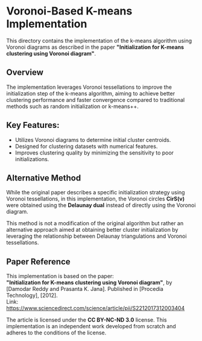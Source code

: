 # Voronoi-Based K-means Implementation

This directory contains the implementation of the k-means algorithm using Voronoi diagrams as described in the paper **"Initialization for K-means clustering using Voronoi diagram"**.

## Overview

The implementation leverages Voronoi tessellations to improve the initialization step of the k-means algorithm, aiming to achieve better clustering performance and faster convergence compared to traditional methods such as random initialization or k-means++.

## Key Features:
- Utilizes Voronoi diagrams to determine initial cluster centroids.
- Designed for clustering datasets with numerical features.
- Improves clustering quality by minimizing the sensitivity to poor initializations.

## Alternative Method

While the original paper describes a specific initialization strategy using Voronoi tessellations, in this implementation, the Voronoi circles **CirS(v)** were obtained using the **Delaunay dual** instead of directly using the Voronoi diagram.

This method is not a modification of the original algorithm but rather an alternative approach aimed at obtaining better cluster initialization by leveraging the relationship between Delaunay triangulations and Voronoi tessellations.

## Paper Reference

This implementation is based on the paper:  
**"Initialization for K-means clustering using Voronoi diagram"**, by [Damodar Reddy and Prasanta K. Jana]. Published in [Procedia Technology], [2012].  
Link: https://www.sciencedirect.com/science/article/pii/S2212017312003404

The article is licensed under the **CC BY-NC-ND 3.0** license. This implementation is an independent work developed from scratch and adheres to the conditions of the license.
